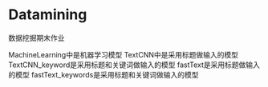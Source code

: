 # Datamining
数据挖掘期末作业

MachineLearning中是机器学习模型
TextCNN中是采用标题做输入的模型
TextCNN_keyword是采用标题和关键词做输入的模型
fastText是采用标题做输入的模型
fastText_keywords是采用标题和关键词做输入的模型

